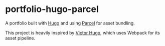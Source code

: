 # portfolio-hugo-parcel

A portfolio built with [Hugo](https://gohugo.io) and using [Parcel](https://parceljs.org) for asset bundling.

This project is heavily inspired by [Victor Hugo](https://github.com/netlify-templates/victor-hugo), which uses Webpack for its asset pipeline.